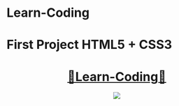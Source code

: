 # Learn-Coding

# First Project HTML5 + CSS3


<h1 align="center">
<a href="https://learn-coding-92cbb.web.app/">🚀Learn-Coding🚀</a>
</h1>
<p align="center">
<img src="https://user-images.githubusercontent.com/74665047/208271726-a8d21c88-d041-438b-b34e-364023530aea.jpg"/>
